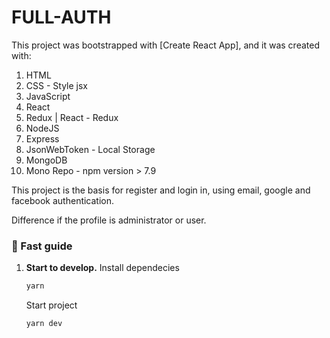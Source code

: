 # FULL-AUTH 

This project was bootstrapped with [Create React App], and it was created with:

1. HTML
1. CSS - Style jsx
1. JavaScript
1. React
1. Redux | React - Redux
1. NodeJS
1. Express
1. JsonWebToken - Local Storage
1. MongoDB
1. Mono Repo - npm version > 7.9 

This project is the basis for register and login in, using email, google and facebook authentication.

Difference if the profile is administrator or user.

### 🤖 Fast guide

1.  **Start to develop.**
    Install dependecies

    ```sh
    yarn
    ```

    Start project

    ```sh
    yarn dev
